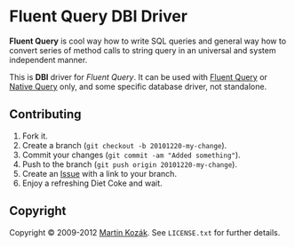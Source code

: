 Fluent Query DBI Driver
=======================

**Fluent Query** is cool way how to write SQL queries and general way 
how to convert series of method calls to string query in an universal 
and system independent manner. 

This is **DBI** driver for *Fluent Query*. It can be used with 
[Fluent Query][4] or [Native Query][5] only, and some specific database 
driver, not standalone.    


Contributing
------------

1. Fork it.
2. Create a branch (`git checkout -b 20101220-my-change`).
3. Commit your changes (`git commit -am "Added something"`).
4. Push to the branch (`git push origin 20101220-my-change`).
5. Create an [Issue][2] with a link to your branch.
6. Enjoy a refreshing Diet Coke and wait.

Copyright
---------

Copyright &copy; 2009-2012 [Martin Kozák][3]. See `LICENSE.txt` for
further details.

[2]: http://github.com/martinkozak/fluent-query-dbi/issues
[3]: http://www.martinkozak.net/
[4]: http://github.com/martinkozak/fluent-query
[5]: http://github.com/martinkozak/native-query
